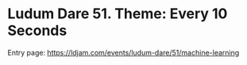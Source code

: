 # Ludum Dare 51. Theme: Every 10 Seconds

Entry page: https://ldjam.com/events/ludum-dare/51/machine-learning